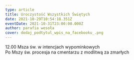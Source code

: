```yaml
---
type: article
title: Uroczystość Wszystkich Świętych
date: 2021-10-29T10:54:18.351Z
eventDate: 2021-10-31T23:00:00.000Z
author: parafia wesoła
cover: dodaj_podtytul_wpis_na_facebooku_.png
---
```

<!--StartFragment-->

12.00 Msza św. w intencjach wypominkowych\
Po Mszy św. procesja na cmentarzu z modlitwą za zmarłych

<!--EndFragment-->